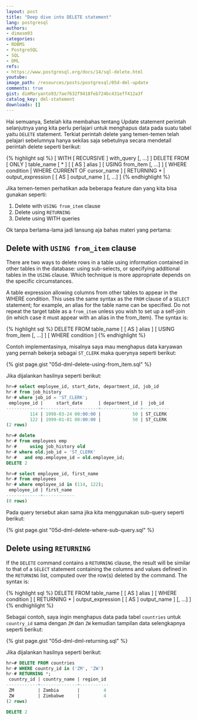 ```yaml
---
layout: post
title: "Deep dive into DELETE statement"
lang: postgresql
authors:
- dimasm93
categories:
- RDBMS
- PostgreSQL
- SQL
- DML
refs: 
- https://www.postgresql.org/docs/14/sql-delete.html
youtube: 
image_path: /resources/posts/postgresql/05d-dml-update
comments: true
gist: dimMaryanto93/7ae7632f9418feb724bc431eff412a3f
catalog_key: dml-statement
downloads: []
---
```


Hai semuanya, Setelah kita membahas tentang Update statement perintah selanjutnya yang kita perlu perlajari untuk menghapus data pada suatu tabel yaitu `DELETE` statement. Terkiat perintah delete yang temen-temen telah pelajari sebelumnya hanya sekilas saja sebetulnya secara mendetail perintah delete seperti berikut:

{% highlight sql %}
[ WITH [ RECURSIVE ] with_query [, ...] ]
DELETE FROM [ ONLY ] table_name [ * ] [ [ AS ] alias ]
    [ USING from_item [, ...] ]
    [ WHERE condition | WHERE CURRENT OF cursor_name ]
    [ RETURNING * | output_expression [ [ AS ] output_name ] [, ...] ]
{% endhighlight %}

Jika temen-temen perhatikan ada beberapa feature dan yang kita bisa gunakan seperti:

1. Delete with `USING from_item` clause
2. Delete using `RETURNING`
3. Delete using WITH queries

Ok tanpa berlama-lama jadi lansung aja bahas materi yang pertama:

<!--more-->

## Delete with `USING from_item` clause 

There are two ways to delete rows in a table using information contained in other tables in the database: using sub-selects, or specifying additional tables in the `USING` clause. Which technique is more appropriate depends on the specific circumstances.

A table expression allowing columns from other tables to appear in the WHERE condition. This uses the same syntax as the `FROM` clause of a `SELECT` statement; for example, an alias for the table name can be specified. Do not repeat the target table as a `from_item` unless you wish to set up a self-join (in which case it must appear with an alias in the from_item). The syntax is:

{% highlight sql %}
DELETE FROM table_name [ [ AS ] alias ]
    [ USING from_item [, ...] ]
    [ WHERE condition ]
{% endhighlight %}

Contoh implementasinya, misalnya saya mau menghapus data karyawan yang pernah bekerja sebagai `ST_CLERK` maka querynya seperti berikut:

{% gist page.gist "05d-dml-delete-using-from_item.sql" %}

Jika dijalankan hasilnya seperti berikut:

```sql
hr=# select employee_id, start_date, department_id, job_id
hr-# from job_history
hr-# where job_id = 'ST_CLERK';
 employee_id |     start_date      | department_id |  job_id
-------------+---------------------+---------------+----------
         114 | 1998-03-24 00:00:00 |            50 | ST_CLERK
         122 | 1999-01-01 00:00:00 |            50 | ST_CLERK
(2 rows)

hr=# delete
hr-# from employees emp
hr-#     using job_history old
hr-# where old.job_id = 'ST_CLERK'
hr-#   and emp.employee_id = old.employee_id;
DELETE 2

hr=# select employee_id, first_name
hr-# from employees
hr-# where employee_id in (114, 122);
 employee_id | first_name
-------------+------------
(0 rows)
```

Pada query tersebut akan sama jika kita menggunakan sub-query seperti berikut:

{% gist page.gist "05d-dml-delete-where-sub-query.sql" %}

## Delete using `RETURNING`

If the `DELETE` command contains a `RETURNING` clause, the result will be similar to that of a `SELECT` statement containing the columns and values defined in the `RETURNING` list, computed over the row(s) deleted by the command. The syntax is:

{% highlight sql %}
DELETE FROM table_name [ [ AS ] alias ]
    [ WHERE condition ]
    [ RETURNING * | output_expression [ [ AS ] output_name ] [, ...] ]
{% endhighlight %}

Sebagai contoh, saya ingin menghapus data pada tabel `countries` untuk `country_id` sama dengan `ZM` dan `ZW` kemudian tampilan data selengkapnya seperti berikut:

{% gist page.gist "05d-dml-dml-returning.sql" %}

Jika dijalankan hasilnya seperti berikut:

```sql
hr=# DELETE FROM countries
hr-# WHERE country_id in ('ZM', 'ZW')
hr-# RETURNING *;
 country_id | country_name | region_id
------------+--------------+-----------
 ZM         | Zambia       |         4
 ZW         | Zimbabwe     |         4
(2 rows)

DELETE 2
```